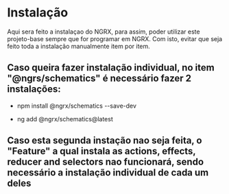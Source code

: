 # Instalação

Aqui sera feito a instalaçao do NGRX, para assim, poder utilizar este projeto-base sempre 
que for programar em NGRX. Com isto, evitar que seja feito toda a instalação manualmente item por item. 

## Caso queira fazer instalação individual, no item "@ngrs/schematics" é necessário fazer 2 instalações:

* npm install @ngrx/schematics --save-dev

* ng add @ngrx/schematics@latest

## Caso esta segunda instação nao seja feita, o "Feature" a qual instala as actions, effects, reducer and selectors nao funcionará, sendo necessário a instalação individual de cada um deles